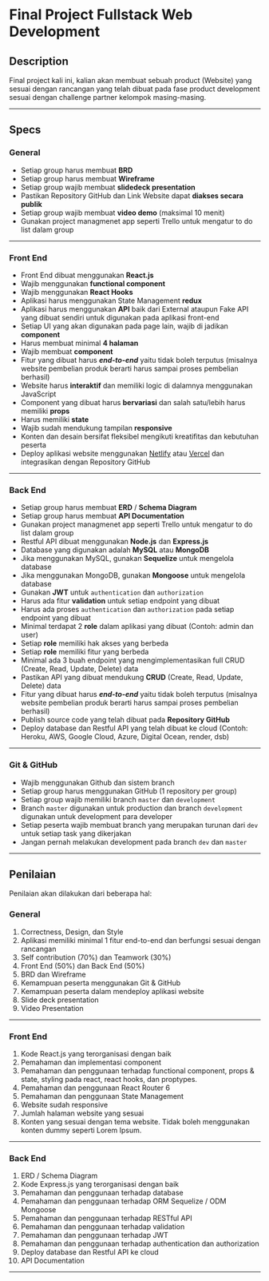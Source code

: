 # Final Project Fullstack Web Development

## Description

Final project kali ini, kalian akan membuat sebuah product (Website) yang sesuai dengan rancangan yang telah dibuat pada fase product development sesuai dengan challenge partner kelompok masing-masing.

---

## Specs

### General

- Setiap group harus membuat **BRD**
- Setiap group harus membuat **Wireframe**
- Setiap group wajib membuat **slidedeck presentation**
- Pastikan Repository GitHub dan Link Website dapat **diakses secara publik**
- Setiap group wajib membuat **video demo** (maksimal 10 menit)
- Gunakan project managmenet app seperti Trello untuk mengatur to do list dalam group

---

### Front End

- Front End dibuat menggunakan **React.js**
- Wajib menggunakan **functional component**
- Wajib menggunakan **React Hooks**
- Aplikasi harus menggunakan State Management **redux**
- Aplikasi harus menggunakan **API** baik dari External ataupun Fake API yang dibuat sendiri untuk digunakan pada aplikasi front-end
- Setiap UI yang akan digunakan pada page lain, wajib di jadikan **component**
- Harus membuat minimal **4 halaman**
- Wajib membuat **component**
- Fitur yang dibuat harus **_end-to-end_** yaitu tidak boleh terputus (misalnya website pembelian produk berarti harus sampai proses pembelian berhasil)
- Website harus **interaktif** dan memiliki logic di dalamnya menggunakan JavaScript
- Component yang dibuat harus **bervariasi** dan salah satu/lebih harus memiliki **props**
- Harus memiliki **state**
- Wajib sudah mendukung tampilan **responsive**
- Konten dan desain bersifat fleksibel mengikuti kreatifitas dan kebutuhan peserta
- Deploy aplikasi website menggunakan [Netlify](https://netlify.com) atau [Vercel](https://vercel.com) dan integrasikan dengan Repository GitHub

---

### Back End

- Setiap group harus membuat **ERD** / **Schema Diagram**
- Setiap group harus membuat **API Documentation**
- Gunakan project managmenet app seperti Trello untuk mengatur to do list dalam group
- Restful API dibuat menggunakan **Node.js** dan **Express.js**
- Database yang digunakan adalah **MySQL** atau **MongoDB**
- Jika menggunakan MySQL, gunakan **Sequelize** untuk mengelola database
- Jika menggunakan MongoDB, gunakan **Mongoose** untuk mengelola database
- Gunakan **JWT** untuk `authentication` dan `authorization`
- Harus ada fitur **validation** untuk setiap endpoint yang dibuat
- Harus ada proses `authentication` dan `authorization` pada setiap endpoint yang dibuat
- Minimal terdapat 2 **role** dalam aplikasi yang dibuat (Contoh: admin dan user)
- Setiap **role** memiliki hak akses yang berbeda
- Setiap **role** memiliki fitur yang berbeda
- Minimal ada 3 buah endpoint yang mengimplementasikan full CRUD (Create, Read, Update, Delete) data
- Pastikan API yang dibuat mendukung **CRUD** (Create, Read, Update, Delete) data
- Fitur yang dibuat harus **_end-to-end_** yaitu tidak boleh terputus (misalnya website pembelian produk berarti harus sampai proses pembelian berhasil)
- Publish source code yang telah dibuat pada **Repository GitHub**
- Deploy database dan Restful API yang telah dibuat ke cloud (Contoh: Heroku, AWS, Google Cloud, Azure, Digital Ocean, render, dsb)

---

### Git & GitHub

- Wajib menggunakan Github dan sistem branch
- Setiap group harus menggunakan GitHub (1 repository per group)
- Setiap group wajib memiliki branch `master` dan `development`
- Branch `master` digunakan untuk production dan branch `development` digunakan untuk development para developer
- Setiap peserta wajib membuat branch yang merupakan turunan dari `dev` untuk setiap task yang dikerjakan
- Jangan pernah melakukan development pada branch `dev` dan `master`

---

## Penilaian

Penilaian akan dilakukan dari beberapa hal:

### General

1. Correctness, Design, dan Style
2. Aplikasi memiliki minimal 1 fitur end-to-end dan berfungsi sesuai dengan rancangan
3. Self contribution (70%) dan Teamwork (30%)
4. Front End (50%) dan Back End (50%)
5. BRD dan Wireframe
6. Kemampuan peserta menggunakan Git & GitHub
7. Kemampuan peserta dalam mendeploy aplikasi website
8. Slide deck presentation
9. Video Presentation

---

### Front End

1. Kode React.js yang terorganisasi dengan baik
2. Pemahaman dan implementasi component
3. Pemahaman dan penggunaan terhadap functional component, props & state, styling pada react, react hooks, dan proptypes.
4. Pemahaman dan penggunaan React Router 6
5. Pemahaman dan penggunaan State Management
6. Website sudah responsive
7. Jumlah halaman website yang sesuai
8. Konten yang sesuai dengan tema website. Tidak boleh menggunakan konten dummy seperti Lorem Ipsum.

---

### Back End

1. ERD / Schema Diagram
2. Kode Express.js yang terorganisasi dengan baik
3. Pemahaman dan penggunaan terhadap database
4. Pemahaman dan penggunaan terhadap ORM Sequelize / ODM Mongoose
5. Pemahaman dan penggunaan terhadap RESTful API
6. Pemahaman dan penggunaan terhadap validation
7. Pemahaman dan penggunaan terhadap JWT
8. Pemahaman dan penggunaan terhadap authentication dan authorization
9. Deploy database dan Restful API ke cloud
10. API Documentation

---
